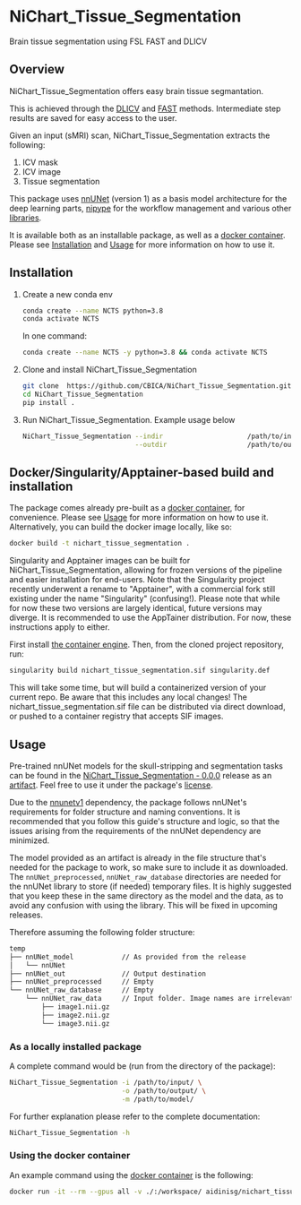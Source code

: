 # NiChart_Tissue_Segmentation

Brain tissue segmentation using FSL FAST and DLICV

## Overview

NiChart_Tissue_Segmentation offers easy brain tissue segmantation.

This is achieved through the [DLICV](https://github.com/CBICA/DLICV) and [FAST](https://fsl.fmrib.ox.ac.uk/fsl/fslwiki/FAST) methods. Intermediate step results are saved for easy access to the user.

Given an input (sMRI) scan, NiChart_Tissue_Segmentation extracts the following:

1. ICV mask
2. ICV image
3. Tissue segmentation

This package uses [nnUNet](https://github.com/MIC-DKFZ/nnUNet/tree/nnunetv1) (version 1) as a basis model architecture for the deep learning parts, [nipype](https://nipy.org/packages/nipype/index.html) for the workflow management and various other [libraries](requirements.txt).

It is available both as an installable package, as well as a [docker container](https://hub.docker.com/repository/docker/aidinisg/nichart_tissue_segmentation/general). Please see [Installation](#installation) and [Usage](#usage) for more information on how to use it.

## Installation

1. Create a new conda env

    ```bash
    conda create --name NCTS python=3.8
    conda activate NCTS
    ```

    In one command:

    ```bash
    conda create --name NCTS -y python=3.8 && conda activate NCTS
    ```

2. Clone and install NiChart_Tissue_Segmentation

    ```bash
    git clone  https://github.com/CBICA/NiChart_Tissue_Segmentation.git
    cd NiChart_Tissue_Segmentation
    pip install .
    ```

3. Run NiChart_Tissue_Segmentation. Example usage below

    ```bash
    NiChart_Tissue_Segmentation --indir                     /path/to/input     \
                                --outdir                    /path/to/output
    ```

## Docker/Singularity/Apptainer-based build and installation

The package comes already pre-built as a [docker container](https://hub.docker.com/repository/docker/aidinisg/nichart_tissue_segmentation/general), for convenience. Please see [Usage](#usage) for more information on how to use it. Alternatively, you can build the docker image locally, like so:

```bash
docker build -t nichart_tissue_segmentation .
```

Singularity and Apptainer images can be built for NiChart_Tissue_Segmentation, allowing for frozen versions of the pipeline and easier installation for end-users.
Note that the Singularity project recently underwent a rename to "Apptainer", with a commercial fork still existing under the name "Singularity" (confusing!).
Please note that while for now these two versions are largely identical, future versions may diverge. It is recommended to use the AppTainer distribution. For now, these instructions apply to either.

First install [the container engine](https://apptainer.org/admin-docs/3.8/installation.html).
Then, from the cloned project repository, run:

```bash
singularity build nichart_tissue_segmentation.sif singularity.def
```

This will take some time, but will build a containerized version of your current repo. Be aware that this includes any local changes!
The nichart_tissue_segmentation.sif file can be distributed via direct download, or pushed to a container registry that accepts SIF images.

## Usage

Pre-trained nnUNet models for the skull-stripping and segmentation tasks can be found in the [NiChart_Tissue_Segmentation - 0.0.0](https://github.com/CBICA/NiChart_Tissue_Segmentation/releases/tag/0.0.0) release as an [artifact](https://github.com/CBICA/NiChart_Tissue_Segmentation/releases/download/0.0.0/nnUNet_model.zip). Feel free to use it under the package's [license](LICENSE).

Due to the [nnunetv1](https://github.com/MIC-DKFZ/nnUNet/tree/nnunetv1) dependency, the package follows nnUNet's requirements for folder structure and naming conventions. It is recommended that you follow this guide's structure and logic, so that the issues arising from the requirements of the nnUNet dependency are minimized.

The model provided as an artifact is already in the file structure that's needed for the package to work, so make sure to include it as downloaded.
The `nnUNet_preprocessed`, `nnUNet_raw_database` directories are needed for the nnUNet library to store (if needed) temporary files. It is highly suggested that you keep these in the same directory as the model and the data, as to avoid any confusion with using the library. This will be fixed in upcoming releases.

Therefore assuming the following folder structure:

```bash
temp
├── nnUNet_model            // As provided from the release
│   └── nnUNet
├── nnUNet_out              // Output destination
├── nnUNet_preprocessed     // Empty
└── nnUNet_raw_database     // Empty
    └── nnUNet_raw_data     // Input folder. Image names are irrelevant.
        ├── image1.nii.gz
        ├── image2.nii.gz
        └── image3.nii.gz
```

### As a locally installed package

A complete command would be (run from the directory of the package):

```bash
NiChart_Tissue_Segmentation -i /path/to/input/ \
                            -o /path/to/output/ \
                            -m /path/to/model/
```

For further explanation please refer to the complete documentation:

```bash
NiChart_Tissue_Segmentation -h
```

### Using the docker container

An example command using the [docker container](https://hub.docker.com/repository/docker/aidinisg/nichart_tissue_segmentation/general) is the following:

```bash
docker run -it --rm --gpus all -v ./:/workspace/ aidinisg/nichart_tissue_segmentation:0.0.0 NiChart_Tissue_Segmentation -i path/to/input -o path/to/output
```